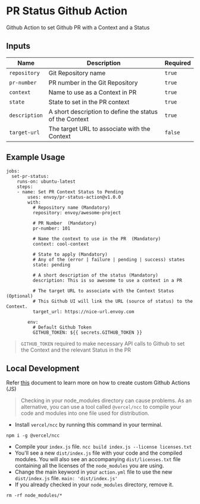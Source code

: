 # PR Status Github Action
Github Action to set Github PR with a Context and a Status

## Inputs

Name | Description | Required
--- | --- | ---
`repository` | Git Repository name | `true`
`pr-number` | PR number in the Git Repository | `true`
`context` | Name to use as a Context in PR | `true`
`state` | State to set in the PR context | `true`
`description` | A short description to define the status of the Context | `true`
`target-url` | The target URL to associate with the Context | `false`

## Example Usage

```
jobs:
  set-pr-status:
    runs-on: ubuntu-latest
    steps:
    - name: Set PR Context Status to Pending
        uses: envoy/pr-status-action@v1.0.0
        with:
          # Repository name (Mandatory)
          repository: envoy/awesome-project

          # PR Number  (Mandatory)
          pr-number: 101

          # Name the context to use in the PR  (Mandatory)
          context: cool-context

          # State to apply (Mandatory)
          # Any of the (error | failure | pending | success) states
          state: pending

          # A short description of the status (Mandatory)
          description: This is so awesome to use a context in a PR

          # The target URL to associate with the Context Status (Optional)
          # This Github UI will link the URL (source of status) to the Context.
          target_url: https://nice-url.envoy.com

        env:
          # Default Github Token
          GITHUB_TOKEN: ${{ secrets.GITHUB_TOKEN }}
```

> `GITHUB_TOKEN` required to make necessary API calls to Github to set the Context and the relevant Status in the PR

## Local Development

Refer [this](https://docs.github.com/en/actions/creating-actions/creating-a-javascript-action) document to learn more on how to create custom Github Actions (JS) 

> Checking in your node_modules directory can cause problems. As an alternative, you can use a tool called `@vercel/ncc` to compile your code and modules into one file used for distribution.

* Install `vercel/ncc` by running this command in your terminal. 
```
npm i -g @vercel/ncc
```
* Compile your `index.js` file. `ncc build index.js --license licenses.txt`
* You'll see a new `dist/index.js` file with your code and the compiled modules. You will also see an accompanying `dist/licenses.txt` file containing all the licenses of the `node_modules` you are using.
* Change the main keyword in your `action.yml` file to use the new `dist/index.js` file. `main: 'dist/index.js'`
* If you already checked in your `node_modules` directory, remove it. 
```
rm -rf node_modules/*
```
